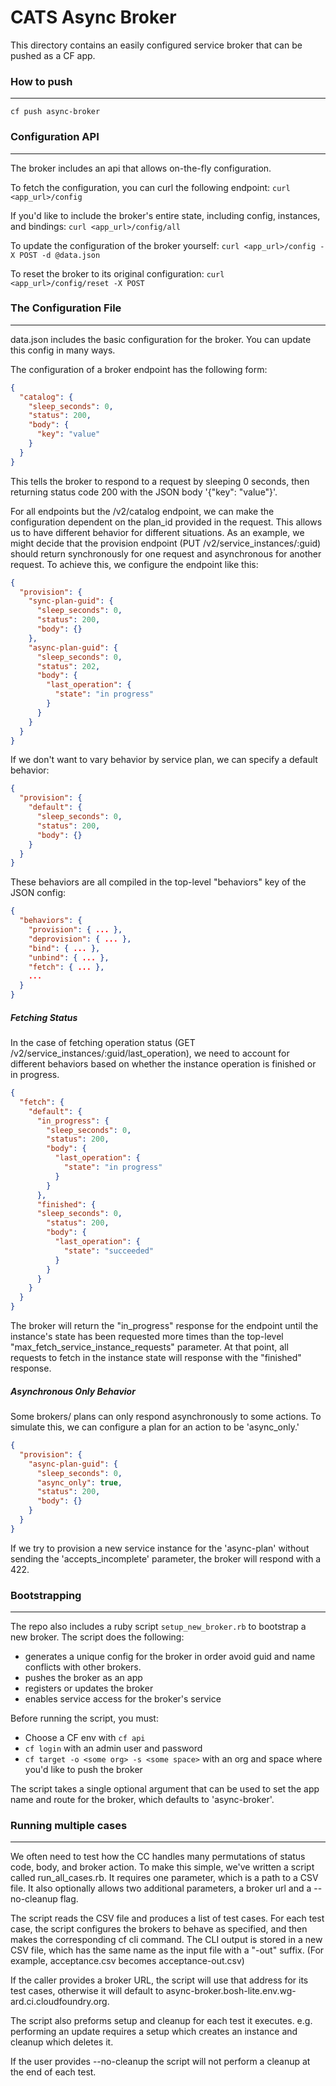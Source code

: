 # CATS Async Broker

This directory contains an easily configured service broker that can be pushed as a CF app.

### How to push ###
-------------------
`cf push async-broker`


### Configuration API ###
------------------------
The broker includes an api that allows on-the-fly configuration.

To fetch the configuration, you can curl the following endpoint:
`curl <app_url>/config`

If you'd like to include the broker's entire state, including config, instances, and bindings:
`curl <app_url>/config/all`

To update the configuration of the broker yourself:
`curl <app_url>/config -X POST -d @data.json`

To reset the broker to its original configuration:
`curl <app_url>/config/reset -X POST`


### The Configuration File ###
------------------------------
data.json includes the basic configuration for the broker. You can update this config in many ways.

The configuration of a broker endpoint has the following form:
```json
{
  "catalog": {
    "sleep_seconds": 0,
    "status": 200,
    "body": {
      "key": "value"
    }
  }
}
```

This tells the broker to respond to a request by sleeping 0 seconds, then returning status code 200 with the JSON body
'{"key": "value"}'.

For all endpoints but the /v2/catalog endpoint, we can make the configuration dependent on the plan_id provided
in the request. This allows us to have different behavior for different situations. As an example, we might decide
that the provision endpoint (PUT /v2/service_instances/:guid) should return synchronously for one request and asynchronous
for another request. To achieve this, we configure the endpoint like this:
```json
{
  "provision": {
    "sync-plan-guid": {
      "sleep_seconds": 0,
      "status": 200,
      "body": {}
    },
    "async-plan-guid": {
      "sleep_seconds": 0,
      "status": 202,
      "body": {
        "last_operation": {
          "state": "in progress"
        }
      }
    }
  }
}
```

If we don't want to vary behavior by service plan, we can specify a default behavior:
```json
{
  "provision": {
    "default": {
      "sleep_seconds": 0,
      "status": 200,
      "body": {}
    }
  }
}
```

These behaviors are all compiled in the top-level "behaviors" key of the JSON config:

```json
{
  "behaviors": {
    "provision": { ... },
    "deprovision": { ... },
    "bind": { ... },
    "unbind": { ... },
    "fetch": { ... },
    ...
  }
}
```

##### Fetching Status #####

In the case of fetching operation status (GET /v2/service_instances/:guid/last_operation), we need to account for different behaviors
based on whether the instance operation is finished or in progress.

```json
{
  "fetch": {
    "default": {
      "in_progress": {
        "sleep_seconds": 0,
        "status": 200,
        "body": {
          "last_operation": {
            "state": "in progress"
          }
        }
      },
      "finished": {
      "sleep_seconds": 0,
        "status": 200,
        "body": {
          "last_operation": {
            "state": "succeeded"
          }
        }
      }
    }
  }
}
```

The broker will return the "in_progress" response for the endpoint until the instance's state has been requested more
times than the top-level "max_fetch_service_instance_requests" parameter. At that point, all requests to fetch in the
instance state will response with the "finished" response.

##### Asynchronous Only Behavior #####

Some brokers/ plans can only respond asynchronously to some actions. To simulate this, we can configure a plan for an action
to be 'async_only.'

```json
{
  "provision": {
    "async-plan-guid": {
      "sleep_seconds": 0,
      "async_only": true,
      "status": 200,
      "body": {}
    }
  }
}
```

If we try to provision a new service instance for the 'async-plan' without sending the 'accepts_incomplete' parameter,
the broker will respond with a 422.


### Bootstrapping ###
---------------------
The repo also includes a ruby script `setup_new_broker.rb` to bootstrap a new broker. The script does the following:
- generates a unique config for the broker in order avoid guid and name conflicts with other brokers.
- pushes the broker as an app
- registers or updates the broker
- enables service access for the broker's service

Before running the script, you must:
- Choose a CF env with `cf api`
- `cf login` with an admin user and password
- `cf target -o <some org> -s <some space>` with an org and space where you'd like to push the broker

The script takes a single optional argument that can be used to set the app name and route for the broker, which defaults to 'async-broker'.

### Running multiple cases ###
--------------------------
We often need to test how the CC handles many permutations of status code, body, and broker action. To make this simple, we've
written a script called run_all_cases.rb. It requires one parameter, which is a path to a CSV file. It also optionally allows
two additional parameters, a broker url and a --no-cleanup flag.

The script reads the CSV file and produces a list of test cases. For each test case, the script configures the brokers to behave
as specified, and then makes the corresponding cf cli command. The CLI output is stored in a new CSV file, which has the same
name as the input file with a "-out" suffix. (For example, acceptance.csv becomes acceptance-out.csv)

If the caller provides a broker URL, the script will use that address for its test cases, otherwise it will default to 
async-broker.bosh-lite.env.wg-ard.ci.cloudfoundry.org.

The script also preforms setup and cleanup for each test it executes. e.g. performing an update requires a setup which
creates an instance and cleanup which deletes it.

If the user provides --no-cleanup the script will not perform a cleanup at the end of each test.


